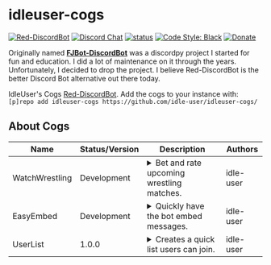 # idleuser-cogs

[![Red-DiscordBot](https://img.shields.io/badge/Red--DiscordBot-V3-red.svg)](https://github.com/Cog-Creators/Red-DiscordBot)
[![Discord Chat](https://discordapp.com/api/guilds/361689774723170304/embed.png)](https://discord.gg/U5wDzWP8yD)
[![status](https://img.shields.io/badge/Project%20Status-in--development-green.svg)](#)
[![Code Style: Black](https://img.shields.io/badge/code%20style-black-000000.svg)](https://github.com/ambv/black)
[![Donate](https://img.shields.io/badge/Donate-PayPal-green.svg)](https://www.paypal.com/cgi-bin/webscr?cmd=_donations&business=jesus_andrade45%40yahoo%2ecom&lc=US&item_name=GitHub%20Projects&currency_code=USD&bn=PP%2dDonationsBF%3abtn_donateCC_LG%2egif%3aNonHosted)

Originally named **[FJBot-DiscordBot](https://github.com/idle-user/fjbot-discordbot)** was a discordpy project I started for fun and education. I did a lot of maintenance on it through the years. Unfortunately, I decided to drop the project. I believe Red-DiscordBot is the better Discord Bot alternative out there today.

IdleUser's Cogs [Red-DiscordBot](https://github.com/Cog-Creators/Red-DiscordBot/tree/V3/develop).
Add the cogs to your instance with: `[p]repo add idleuser-cogs https://github.com/idle-user/idleuser-cogs/`

## About Cogs


| Name | Status/Version | Description | Authors |
|------|----------------|-------------|---------|
| WatchWrestling | Development | <details><summary>Bet and rate upcoming wrestling matches.</summary>Communicate with idleuser.com's [Matches](https://idleuser.com/projects/matches/) via API.</details> | idle-user |
| EasyEmbed | Development | <details><summary>Quickly have the bot embed messages.</summary>Stylize bot messages quickly. Includes editing existing messages.</details> | idle-user |
| UserList | 1.0.0 | <details><summary>Creates a quick list users can join.</summary>Users with Manage Messages permission can start, clear, or pop users off the list. When max number of users have joined, no more entries are permitted.</details> | idle-user |
